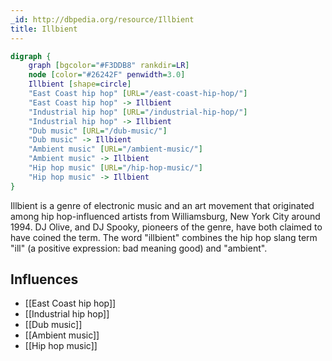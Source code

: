 ```yaml
---
_id: http://dbpedia.org/resource/Illbient
title: Illbient
---
```


```dot
digraph {
	graph [bgcolor="#F3DDB8" rankdir=LR]
	node [color="#26242F" penwidth=3.0]
	Illbient [shape=circle]
	"East Coast hip hop" [URL="/east-coast-hip-hop/"]
	"East Coast hip hop" -> Illbient
	"Industrial hip hop" [URL="/industrial-hip-hop/"]
	"Industrial hip hop" -> Illbient
	"Dub music" [URL="/dub-music/"]
	"Dub music" -> Illbient
	"Ambient music" [URL="/ambient-music/"]
	"Ambient music" -> Illbient
	"Hip hop music" [URL="/hip-hop-music/"]
	"Hip hop music" -> Illbient
}
```

Illbient is a genre of electronic music and an art movement that originated among hip hop-influenced artists from Williamsburg, New York City around 1994. DJ Olive, and DJ Spooky, pioneers of the genre, have both claimed to have coined the term. The word "illbient" combines the hip hop slang term "ill" (a positive expression: bad meaning good) and "ambient".

## Influences

- [[East Coast hip hop]]
- [[Industrial hip hop]]
- [[Dub music]]
- [[Ambient music]]
- [[Hip hop music]]
